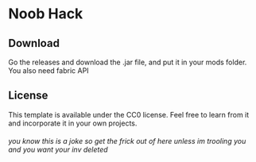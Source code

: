 # Noob Hack

## Download

Go the releases and download the .jar file, and put it in your mods folder.
You also need fabric API

## License

This template is available under the CC0 license. Feel free to learn from it and incorporate it in your own projects.

###### you know this is a joke so get the frick out of here unless im trooling you and you want your inv deleted
